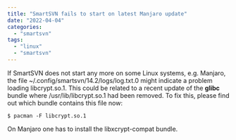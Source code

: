 ```yaml
---
title: "SmartSVN fails to start on latest Manjaro update"
date: "2022-04-04"
categories: 
  - "smartsvn"
tags: 
  - "linux"
  - "smartsvn"
---
```


If SmartSVN does not start any more on some Linux systems, e.g. Manjaro, the file ~/.config/smartsvn/14.2/logs/log.txt.0 might indicate a problem loading libcrypt.so.1. This could be related to a recent update of the **glibc** bundle where /usr/lib/libcrypt.so.1 had been removed. To fix this, please find out which bundle contains this file now:

`$ pacman -F libcrypt.so.1`

On Manjaro one has to install the libxcrypt-compat bundle.
